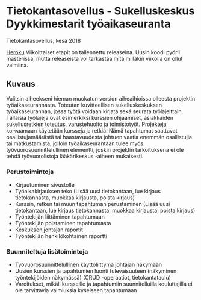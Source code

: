 # Tietokantasovellus - Sukelluskeskus Dyykkimestarit työaikaseuranta
Tietokantasovellus, kesä 2018

[Heroku](https://dyykkitsoha.herokuapp.com/)
Viikoittaiset etapit on tallennettu releaseina. Uusin koodi pyörii masterissa, mutta releaseista voi tarkastaa mitä milläkin viikolla on ollut valmiina.

## Kuvaus
Valitsin aiheekseni hieman muokatun version aiheaihioissa olleesta projektin työaikaseurannasta. Toteutan kuvitteellisen sukelluskeskuksen työaikaseurannan, jossa työtä voidaan kirjata sekä seurata työlajeittain. Tällaisia työlajeja ovat esimerkiksi kurssien ohjaamiset, asiakkaiden sukellusretkien toteutus, varustehuolto ja toimistotyöt. Projekteja korvaamaan käytetään kursseja ja retkiä. Nämä tapahtumat saattavat osallistujamäärästä tai haastavuudesta johtuen vaatia enemmän osallistujia tai matkustamista, jolloin työaikaseurantaan tulee myös työvuorosuunnittelullinen elementti, joskin projektin tarkoituksena ei ole tehdä työvuorolistoja lääkärikeskus -aiheen mukaisesti.

### Perustoimintoja
* Kirjautuminen sivustolle
* Työaikakirjauksen teko (Lisää uusi tietokantaan, lue kirjaus tietokannasta, muokkaa kirjausta, poista kirjaus)
* Kurssin, retken tai muun tapahtuman perustaminen (Lisää uusi tietokantaan, lue kirjaus tietokannasta, muokkaa kirjausta, poista kirjaus)
* Työntekijän liittäminen tapahtumaan
* Työntekijän poistaminen tapahtumasta
* Keskuksen johtajan raportit
* Työntekijän henkilökohtainen raportti

### Suunniteltuja lisätoimintoja
* Työvuorosuunnittelullinen käyttöliittymä johtajan näkymään 
* Uusien kurssien ja tapahtumien luonti tulevaisuuteen (näkyminen työntekijöiden näkymässä) (CRUD -operaatiot, tietokantataulu)
* Varoitukset, mikäli kursseille ja tapahtumiin suunnitelluilla kouluttajilla ei ole tarvittavia valmiuksia kyseiseen tapahtumaan
